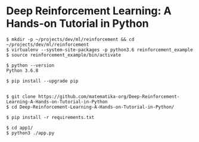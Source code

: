 # Deep Reinforcement Learning: A Hands-on Tutorial in Python

    $ mkdir -p ~/projects/dev/ml/reinforcement && cd ~/projects/dev/ml/reinforcement
    $ virtualenv --system-site-packages -p python3.6 reinforcement_example
    $ source reinforcement_example/bin/activate
    
    $ python --version
    Python 3.6.8

    $ pip install --upgrade pip
    

    $ git clone https://github.com/matematika-org/Deep-Reinforcement-Learning-A-Hands-on-Tutorial-in-Python
    $ cd Deep-Reinforcement-Learning-A-Hands-on-Tutorial-in-Python/
    
    $ pip install -r requirements.txt
    
    $ cd app1/
    $ python3 ./app.py
